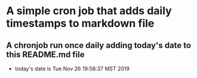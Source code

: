 A simple cron job that adds daily timestamps to markdown file
============================================================
## A chronjob run once daily adding today's date to this README.md file
* today's date is Tue Nov 26 19:58:37 MST 2019
